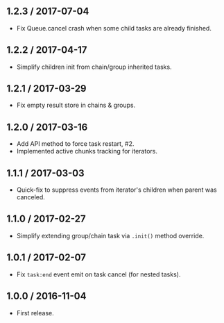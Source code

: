1.2.3 / 2017-07-04
------------------

- Fix Queue.cancel crash when some child tasks are already finished.


1.2.2 / 2017-04-17
------------------

- Simplify children init from chain/group inherited tasks.


1.2.1 / 2017-03-29
------------------

- Fix empty result store in chains & groups.


1.2.0 / 2017-03-16
------------------

- Add API method to force task restart, #2.
- Implemented active chunks tracking for iterators.


1.1.1 / 2017-03-03
------------------

- Quick-fix to suppress events from iterator's children when
  parent was canceled.


1.1.0 / 2017-02-27
------------------

- Simplify extending group/chain task via `.init()` method override.


1.0.1 / 2017-02-07
------------------

- Fix `task:end` event emit on task cancel (for nested tasks).


1.0.0 / 2016-11-04
------------------

- First release.
